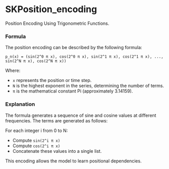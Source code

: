 # SKPosition_encoding
Position Encoding Using Trigonometric Functions.

### Formula

The position encoding can be described by the following formula:

`p_n(x) = (sin(2^0 π x), cos(2^0 π x), sin(2^1 π x), cos(2^1 π x), ..., sin(2^N π x), cos(2^N π x))`

Where:

- `x` represents the position or time step.
- `N` is the highest exponent in the series, determining the number of terms.
- `π` is the mathematical constant Pi (approximately 3.14159).

### Explanation
The formula generates a sequence of sine and cosine values at different frequencies. The terms are generated as follows:

For each integer i from 0 to N:
- Compute `sin(2^i π x)`
- Compute `cos(2^i π x)`
- Concatenate these values into a single list.

This encoding allows the model to learn positional dependencies.
